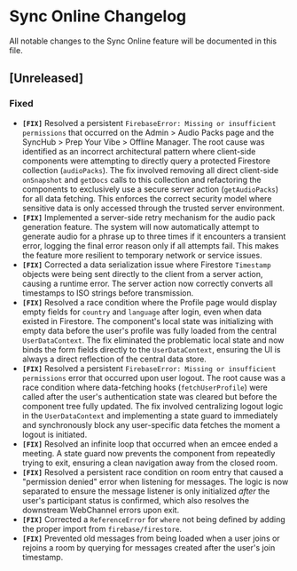 # Sync Online Changelog

All notable changes to the Sync Online feature will be documented in this file.

## [Unreleased]

### Fixed
- **`[FIX]`** Resolved a persistent `FirebaseError: Missing or insufficient permissions` that occurred on the Admin > Audio Packs page and the SyncHub > Prep Your Vibe > Offline Manager. The root cause was identified as an incorrect architectural pattern where client-side components were attempting to directly query a protected Firestore collection (`audioPacks`). The fix involved removing all direct client-side `onSnapshot` and `getDocs` calls to this collection and refactoring the components to exclusively use a secure server action (`getAudioPacks`) for all data fetching. This enforces the correct security model where sensitive data is only accessed through the trusted server environment.
- **`[FIX]`** Implemented a server-side retry mechanism for the audio pack generation feature. The system will now automatically attempt to generate audio for a phrase up to three times if it encounters a transient error, logging the final error reason only if all attempts fail. This makes the feature more resilient to temporary network or service issues.
- **`[FIX]`** Corrected a data serialization issue where Firestore `Timestamp` objects were being sent directly to the client from a server action, causing a runtime error. The server action now correctly converts all timestamps to ISO strings before transmission.
- **`[FIX]`** Resolved a race condition where the Profile page would display empty fields for `country` and `language` after login, even when data existed in Firestore. The component's local state was initializing with empty data before the user's profile was fully loaded from the central `UserDataContext`. The fix eliminated the problematic local state and now binds the form fields directly to the `UserDataContext`, ensuring the UI is always a direct reflection of the central data store.
- **`[FIX]`** Resolved a persistent `FirebaseError: Missing or insufficient permissions` error that occurred upon user logout. The root cause was a race condition where data-fetching hooks (`fetchUserProfile`) were called after the user's authentication state was cleared but before the component tree fully updated. The fix involved centralizing logout logic in the `UserDataContext` and implementing a state guard to immediately and synchronously block any user-specific data fetches the moment a logout is initiated.
- **`[FIX]`** Resolved an infinite loop that occurred when an emcee ended a meeting. A state guard now prevents the component from repeatedly trying to exit, ensuring a clean navigation away from the closed room.
- **`[FIX]`** Resolved a persistent race condition on room entry that caused a "permission denied" error when listening for messages. The logic is now separated to ensure the message listener is only initialized *after* the user's participant status is confirmed, which also resolves the downstream WebChannel errors upon exit.
- **`[FIX]`** Corrected a `ReferenceError` for `where` not being defined by adding the proper import from `firebase/firestore`.
- **`[FIX]`** Prevented old messages from being loaded when a user joins or rejoins a room by querying for messages created after the user's join timestamp.


